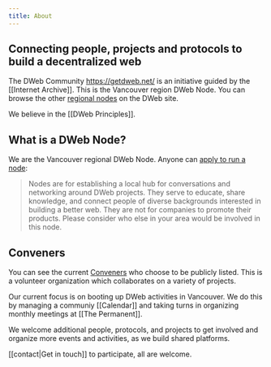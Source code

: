```yaml
---
title: About
---
```


## Connecting people, projects and protocols to build a decentralized web

The DWeb Community <https://getdweb.net/> is an initiative guided by the [[Internet Archive]]. This is the Vancouver region DWeb Node. You can browse the other [regional nodes](https://getdweb.net/#nodes) on the DWeb site.

We believe in the [[DWeb Principles]].

## What is a DWeb Node?

We are the Vancouver regional DWeb Node. Anyone can [apply to run a node](https://getdweb.net/start-a-dweb-node/):

> Nodes are for establishing a local hub for conversations and networking around DWeb projects. They serve to educate, share knowledge, and connect people of diverse backgrounds interested in building a better web. They are not for companies to promote their products. Please consider who else in your area would be involved in this node.

## Conveners

You can see the current [Conveners](/tags/Convener) who choose to be publicly listed. This is a volunteer organization which collaborates on a variety of projects.

Our current focus is on booting up DWeb activities in Vancouver. We do this by managing a communiy [[Calendar]] and taking turns in organizing monthly meetings at [[The Permanent]].

We welcome additional people, protocols, and projects to get involved and organize more events and activities, as we build shared platforms.

[[contact|Get in touch]] to participate, all are welcome.

